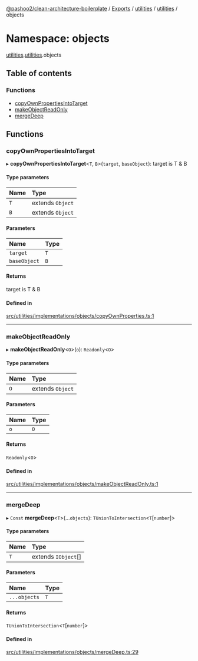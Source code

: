 [@pashoo2/clean-architecture-boilerplate](../README.md) / [Exports](../modules.md) / [utilities](utilities.md) / [utilities](utilities.utilities-1.md) / objects

# Namespace: objects

[utilities](utilities.md).[utilities](utilities.utilities-1.md).objects

## Table of contents

### Functions

- [copyOwnPropertiesIntoTarget](utilities.utilities-1.objects.md#copyownpropertiesintotarget)
- [makeObjectReadOnly](utilities.utilities-1.objects.md#makeobjectreadonly)
- [mergeDeep](utilities.utilities-1.objects.md#mergedeep)

## Functions

### copyOwnPropertiesIntoTarget

▸ **copyOwnPropertiesIntoTarget**<`T`, `B`\>(`target`, `baseObject`): target is T & B

#### Type parameters

| Name | Type |
| :------ | :------ |
| `T` | extends `Object` |
| `B` | extends `Object` |

#### Parameters

| Name | Type |
| :------ | :------ |
| `target` | `T` |
| `baseObject` | `B` |

#### Returns

target is T & B

#### Defined in

[src/utilities/implementations/objects/copyOwnProperties.ts:1](https://github.com/pashoo2/clean-architecture-boilerplate/blob/914ff8c/src/utilities/implementations/objects/copyOwnProperties.ts#L1)

___

### makeObjectReadOnly

▸ **makeObjectReadOnly**<`O`\>(`o`): `Readonly`<`O`\>

#### Type parameters

| Name | Type |
| :------ | :------ |
| `O` | extends `Object` |

#### Parameters

| Name | Type |
| :------ | :------ |
| `o` | `O` |

#### Returns

`Readonly`<`O`\>

#### Defined in

[src/utilities/implementations/objects/makeObjectReadOnly.ts:1](https://github.com/pashoo2/clean-architecture-boilerplate/blob/914ff8c/src/utilities/implementations/objects/makeObjectReadOnly.ts#L1)

___

### mergeDeep

▸ `Const` **mergeDeep**<`T`\>(...`objects`): `TUnionToIntersection`<`T`[`number`]\>

#### Type parameters

| Name | Type |
| :------ | :------ |
| `T` | extends `IObject`[] |

#### Parameters

| Name | Type |
| :------ | :------ |
| `...objects` | `T` |

#### Returns

`TUnionToIntersection`<`T`[`number`]\>

#### Defined in

[src/utilities/implementations/objects/mergeDeep.ts:29](https://github.com/pashoo2/clean-architecture-boilerplate/blob/914ff8c/src/utilities/implementations/objects/mergeDeep.ts#L29)
